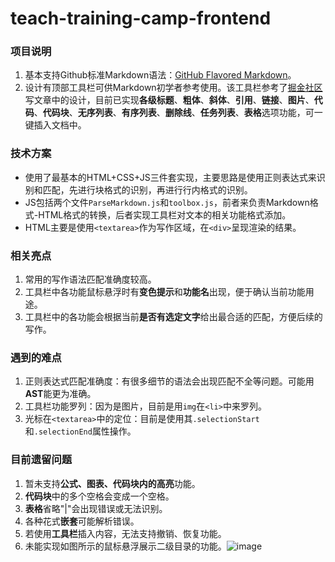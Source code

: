 # teach-training-camp-frontend

### 项目说明
1. 基本支持Github标准Markdown语法：[GitHub Flavored Markdown](https://github.github.com/gfm/#block-quotes)。
2. 设计有顶部工具栏可供Markdown初学者参考使用。该工具栏参考了[掘金社区](https://juejin.cn/)写文章中的设计，目前已实现**各级标题**、**粗体**、**斜体**、**引用**、**链接**、**图片**、**代码**、**代码块**、**无序列表**、**有序列表**、**删除线**、**任务列表**、**表格**选项功能，可一键插入文档中。

### 技术方案
- 使用了最基本的HTML+CSS+JS三件套实现，主要思路是使用正则表达式来识别和匹配，先进行块格式的识别，再进行行内格式的识别。
- JS包括两个文件`ParseMarkdown.js`和`toolbox.js`，前者来负责Markdown格式-HTML格式的转换，后者实现工具栏对文本的相关功能格式添加。
- HTML主要是使用`<textarea>`作为写作区域，在`<div>`呈现渲染的结果。

### 相关亮点
1. 常用的写作语法匹配准确度较高。
2. 工具栏中各功能鼠标悬浮时有**变色提示**和**功能名**出现，便于确认当前功能用途。
3. 工具栏中的各功能会根据当前**是否有选定文字**给出最合适的匹配，方便后续的写作。

### 遇到的难点
1. 正则表达式匹配准确度：有很多细节的语法会出现匹配不全等问题。可能用**AST**能更为准确。
2. 工具栏功能罗列：因为是图片，目前是用`img`在`<li>`中来罗列。
3. 光标在`<textarea>`中的定位：目前是使用其`.selectionStart`和`.selectionEnd`属性操作。

### 目前遗留问题
1. 暂未支持**公式、图表、代码块内的高亮**功能。
2. **代码块**中的多个空格会变成一个空格。
3. **表格**省略"|"会出现错误或无法识别。
4. 各种花式**嵌套**可能解析错误。
5. 若使用**工具栏**插入内容，无法支持撤销、恢复功能。
6. 未能实现如图所示的鼠标悬浮展示二级目录的功能。![image](https://user-images.githubusercontent.com/60390171/111488454-36c88880-8774-11eb-9620-3b638c31e764.png)
